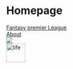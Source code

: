 <!DOCTYPE html>
<html lang="en">
<head>
    <meta charset="UTF-8">
    <meta name="viewport" content="width=device-width, initial-scale=1.0">
    <title>Document</title>
</head>
<body>
    <h1>Homepage</h1>
    <a href="https://fantasy.premierleague.com" target="_blank" rel="noopener noreferrer">Fantasy premier League</a> <br>
    <a href="pages/about.html" target="_blank" rel="noopener noreferrer">About</a><br>
    <img src="https://www.theodinproject.com/mstile-310x310.png"><br>
    <img src="./images/kk.gif.jpg" width="50" height="50" alt="life">
</body>
</html>